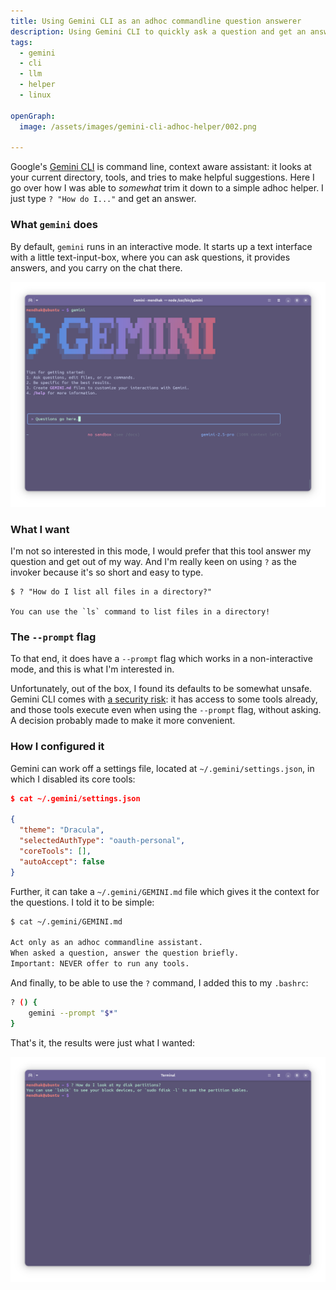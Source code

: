 ```yaml
---
title: Using Gemini CLI as an adhoc commandline question answerer
description: Using Gemini CLI to quickly ask a question and get an answer, without interacting with it. 
tags:
  - gemini
  - cli
  - llm
  - helper
  - linux

openGraph:
  image: /assets/images/gemini-cli-adhoc-helper/002.png
  
---
```


Google's [Gemini CLI](https://github.com/google-gemini/gemini-cli/) is command line, context aware assistant: it looks at your current directory, tools, and tries to make helpful suggestions. Here I go over how I was able to _somewhat_ trim it down to a simple adhoc helper. I just type `? "How do I..."` and get an answer. 

### What `gemini` does

By default, `gemini` runs in an interactive mode. It starts up a text interface with a little text-input-box, where you can ask questions, it provides answers, and you carry on the chat there. 

![Gemini CLI in action](/assets/images/gemini-cli-adhoc-helper/001.png)

### What I want

I'm not so interested in this mode, I would prefer that this tool answer my question and get out of my way. And I'm really keen on using `?` as the invoker because it's so short and easy to type. 

```
$ ? "How do I list all files in a directory?"

You can use the `ls` command to list files in a directory!
```



### The `--prompt` flag

To that end, it does have a `--prompt` flag which works in a non-interactive mode, and this is what I'm interested in. 

Unfortunately, out of the box, I found its defaults to be somewhat unsafe. Gemini CLI comes with [a security risk](https://github.com/google-gemini/gemini-cli/issues/2744): it has access to some tools already, and those tools execute even when using the `--prompt` flag, without asking. A decision probably made to make it more convenient. 

### How I configured it

Gemini can work off a settings file, located at `~/.gemini/settings.json`, in which I disabled its core tools: 

```json
$ cat ~/.gemini/settings.json

{
  "theme": "Dracula",
  "selectedAuthType": "oauth-personal",
  "coreTools": [],
  "autoAccept": false
}

```

Further, it can take a `~/.gemini/GEMINI.md` file which gives it the context for the questions. I told it to be simple:

```bash
$ cat ~/.gemini/GEMINI.md

Act only as an adhoc commandline assistant. 
When asked a question, answer the question briefly. 
Important: NEVER offer to run any tools.
```

And finally, to be able to use the `?` command, I added this to my `.bashrc`:

```bash
? () {
    gemini --prompt "$*"
}
```

That's it, the results were just what I wanted:

![The adhoc helper in action](/assets/images/gemini-cli-adhoc-helper/002.png)

